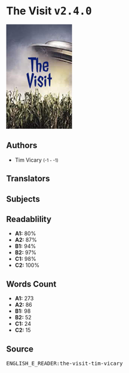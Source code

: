 # The Visit <kbd>v2.4.0</kbd>

![](./cover.medium.jpg "")

## Authors


 - Tim Vicary <small>(-1 - -1)</small>

## Translators



## Subjects



## Readablility


 - **A1:** 80%
 - **A2:** 87%
 - **B1:** 94%
 - **B2:** 97%
 - **C1:** 98%
 - **C2:** 100%

## Words Count


 - **A1:** 273
 - **A2:** 86
 - **B1:** 98
 - **B2:** 52
 - **C1:** 24
 - **C2:** 15

## Source


<kbd>ENGLISH_E_READER:the-visit-tim-vicary</kbd>
